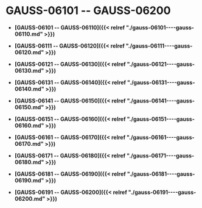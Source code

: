 # GAUSS-06101 -- GAUSS-06200<a name="ZH-CN_TOPIC_0302073449"></a>

-   **[GAUSS-06101 -- GAUSS-06110]({{< relref "./gauss-06101----gauss-06110.md" >}})**  

-   **[GAUSS-06111 -- GAUSS-06120]({{< relref "./gauss-06111----gauss-06120.md" >}})**  

-   **[GAUSS-06121 -- GAUSS-06130]({{< relref "./gauss-06121----gauss-06130.md" >}})**  

-   **[GAUSS-06131 -- GAUSS-06140]({{< relref "./gauss-06131----gauss-06140.md" >}})**  

-   **[GAUSS-06141 -- GAUSS-06150]({{< relref "./gauss-06141----gauss-06150.md" >}})**  

-   **[GAUSS-06151 -- GAUSS-06160]({{< relref "./gauss-06151----gauss-06160.md" >}})**  

-   **[GAUSS-06161 -- GAUSS-06170]({{< relref "./gauss-06161----gauss-06170.md" >}})**  

-   **[GAUSS-06171 -- GAUSS-06180]({{< relref "./gauss-06171----gauss-06180.md" >}})**  

-   **[GAUSS-06181 -- GAUSS-06190]({{< relref "./gauss-06181----gauss-06190.md" >}})**  

-   **[GAUSS-06191 -- GAUSS-06200]({{< relref "./gauss-06191----gauss-06200.md" >}})**  


